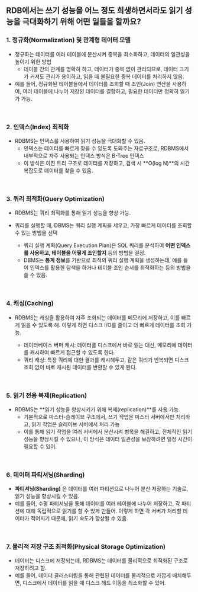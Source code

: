 ## RDB에서는 쓰기 성능을 어느 정도 희생하면서라도 읽기 성능을 극대화하기 위해 어떤 일들을 할까요?

### 1. 정규화(Normalization) 및 관계형 데이터 모델

- 정규화는 데이터를 여러 테이블에 분산시켜 중복을 최소화하고, 데이터의 일관성을 높이기 위한 방법
    - 테이블 간의 관계를 명확히 하고, 데이터가 중복 없이 관리되므로, 데이터 크기가 커져도 관리가 용이하고, 읽을 때 불필요한 중복 데이터를 처리하지 않음.
- 예를 들어, 정규화된 테이블들에서 데이터를 조회할 때 조인(Join) 연산을 사용하여, 여러 테이블에 나누어 저장된 데이터를 결합하고, 필요한 데이터만 정확히 읽기가 가능.

<br/>

### 2. 인덱스(Index) 최적화

- RDBMS는 인덱스를 사용하여 읽기 성능을 극대화할 수 있음.
    - 인덱스는 데이터를 빠르게 찾을 수 있도록 도와주는 자료구조로, RDBMS에서 내부적으로 자주 사용되는 인덱스 방식은 B-Tree 인덱스
    - 이 방식은 이진 트리 구조로 데이터를 저장하고, 검색 시 **O(log N)**의 시간 복잡도로 데이터를 찾을 수 있음.

<br/>

### 3. 쿼리 최적화(Query Optimization)

- RDBMS는 쿼리 최적화를 통해 읽기 성능을 향상 가능.
- 쿼리를 실행할 때, DBMS는 쿼리 실행 계획을 세우고, 가장 빠르게 데이터를 조회할 수 있는 방법을 선택

    - 쿼리 실행 계획(Query Execution Plan)은 SQL 쿼리를 분석하여 **어떤 인덱스를 사용하고, 테이블을 어떻게 조인할지** 등의 방법을 결정.
    - DBMS는 **통계 정보**를 기반으로 최적의 쿼리 실행 계획을 생성하는데, 예를 들어 인덱스를 활용한 탐색을 하거나 테이블 조인 순서를 최적화하는 등의 방법을 쓸 수 있음.

<br/>

### 4. 캐싱(Caching)

- RDBMS는 캐싱을 활용하여 자주 조회되는 데이터를 메모리에 저장하고, 이를 빠르게 읽을 수 있도록 해. 이렇게 하면 디스크 I/O를 줄이고 더 빠르게 데이터를 조회 가능.

    - 데이터베이스 버퍼 캐시: 데이터를 디스크에서 바로 읽는 대신, 메모리에 데이터를 캐시하여 빠르게 접근할 수 있도록 한다.
    - 쿼리 캐싱: 특정 쿼리에 대한 결과를 캐시해두고, 같은 쿼리가 반복되면 디스크 조회 없이 바로 캐시된 데이터를 반환할 수 있게 된다.

<br/>

### 5. 읽기 전용 복제(Replication)

- RDBMS는 **읽기 성능을 향상시키기 위해 복제(replication)**를 사용 가능.
    - 기본적으로 마스터-슬레이브 구조에서, 쓰기 작업은 마스터 서버에서만 처리하고, 읽기 작업은 슬레이브 서버에서 처리 가능
    - 이를 통해 읽기 작업을 여러 서버에서 분산시켜 병목을 해결하고, 전체적인 읽기 성능을 향상시킬 수 있으나, 이 방식은 데이터 일관성을 보장하려면 일정 시간이 필요할 수 있어.

<br/>

### 6. 데이터 파티셔닝(Sharding)

- **파티셔닝(Sharding)** 은 데이터를 여러 파티션으로 나누어 분산 저장하는 기술로, 읽기 성능을 향상시킬 수 있음.
- 예를 들어, 수평 파티셔닝을 통해 데이터를 여러 테이블에 나누어 저장하고, 각 파티션에 대해 독립적으로 읽기를 할 수 있게 만들어. 이렇게 하면 각 서버가 처리할 데이터가 적어지기 때문에, 읽기 속도가 향상될
  수 있음.

<br/>

### 7. 물리적 저장 구조 최적화(Physical Storage Optimization)

- 데이터는 디스크에 저장되는데, RDBMS는 데이터를 물리적으로 최적화된 구조로 저장하려고 함.
- 예를 들어, 데이터 클러스터링을 통해 관련된 데이터를 물리적으로 가깝게 배치해두면, 디스크에서 데이터를 읽을 때 디스크 헤드 이동을 최소화할 수 있어.
